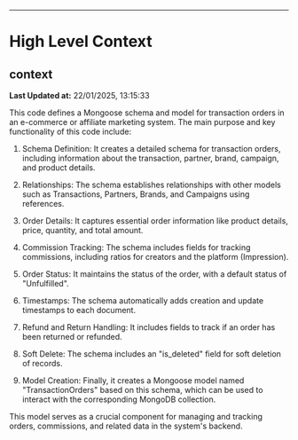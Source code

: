 

---
# High Level Context
## context
**Last Updated at:** 22/01/2025, 13:15:33

This code defines a Mongoose schema and model for transaction orders in an e-commerce or affiliate marketing system. The main purpose and key functionality of this code include:

1. Schema Definition: It creates a detailed schema for transaction orders, including information about the transaction, partner, brand, campaign, and product details.

2. Relationships: The schema establishes relationships with other models such as Transactions, Partners, Brands, and Campaigns using references.

3. Order Details: It captures essential order information like product details, price, quantity, and total amount.

4. Commission Tracking: The schema includes fields for tracking commissions, including ratios for creators and the platform (Impression).

5. Order Status: It maintains the status of the order, with a default status of "Unfulfilled".

6. Timestamps: The schema automatically adds creation and update timestamps to each document.

7. Refund and Return Handling: It includes fields to track if an order has been returned or refunded.

8. Soft Delete: The schema includes an "is_deleted" field for soft deletion of records.

9. Model Creation: Finally, it creates a Mongoose model named "TransactionOrders" based on this schema, which can be used to interact with the corresponding MongoDB collection.

This model serves as a crucial component for managing and tracking orders, commissions, and related data in the system's backend.
